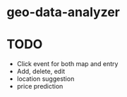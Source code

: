 # geo-data-analyzer

# TODO
* Click event for both map and entry
* Add, delete, edit
* location suggestion
* price prediction
 

